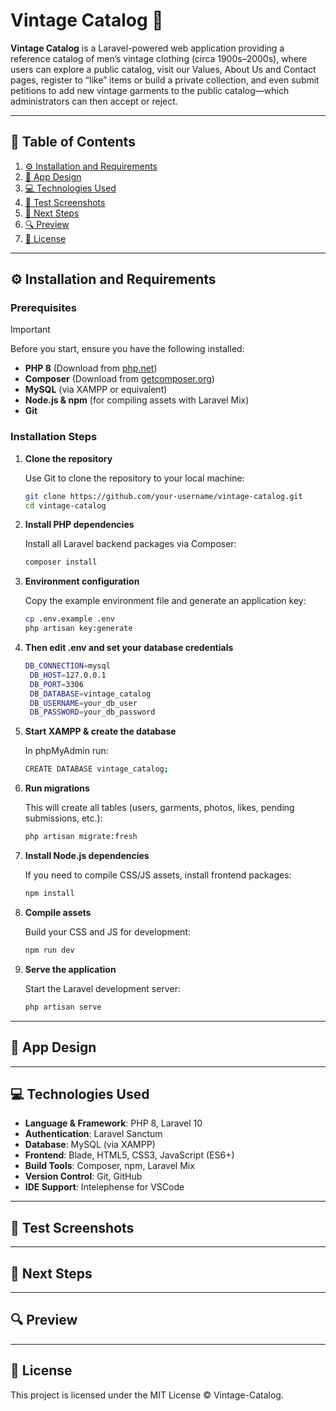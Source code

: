 # **Vintage Catalog** 🧥

**Vintage Catalog** is a Laravel-powered web application providing a reference catalog of men’s vintage clothing (circa 1900s–2000s), where users can explore a public catalog, visit our Values, About Us and Contact pages, register to “like” items or build a private collection, and even submit petitions to add new vintage garments to the public catalog—which administrators can then accept or reject.

---

## 📌 **Table of Contents**
1. [⚙️ Installation and Requirements](#installation-and-requirements)
2. [🎨 App Design](#-app-design)
3. [💻 Technologies Used](#-technologies-used) 
4. [🧪 Test Screenshots](#-test-screenshots)
5. [🚀 Next Steps](#-next-steps)
6. [🔍 Preview](#-preview)
7. [🔖 License](#-license)

---

## ⚙️ Installation and Requirements <a name="installation-and-requirements"></a>

### **Prerequisites**  
>[!IMPORTANT]  
> Before you start, ensure you have the following installed:  
> - **PHP 8** (Download from [php.net](https://www.php.net/downloads))  
> - **Composer** (Download from [getcomposer.org](https://getcomposer.org/))  
> - **MySQL** (via XAMPP or equivalent)  
> - **Node.js & npm** (for compiling assets with Laravel Mix)  
> - **Git**  

### **Installation Steps**

1. **Clone the repository**

   Use Git to clone the repository to your local machine:
   ```bash
   git clone https://github.com/your-username/vintage-catalog.git
   cd vintage-catalog
2. **Install PHP dependencies**

    Install all Laravel backend packages via Composer:
   ```bash
   composer install
3. **Environment configuration**

    Copy the example environment file and generate an application key:
    ```bash
    cp .env.example .env
    php artisan key:generate
4. **Then edit .env and set your database credentials**
   ```bash
   DB_CONNECTION=mysql
    DB_HOST=127.0.0.1
    DB_PORT=3306
    DB_DATABASE=vintage_catalog
    DB_USERNAME=your_db_user
    DB_PASSWORD=your_db_password
5. **Start XAMPP & create the database**

   In phpMyAdmin run:
   ```bash
   CREATE DATABASE vintage_catalog;
6. **Run migrations**

   This will create all tables (users, garments, photos, likes, pending submissions, etc.):
    ```bash
    php artisan migrate:fresh
7. **Install Node.js dependencies**

    If you need to compile CSS/JS assets, install frontend packages:
    ```bash
    npm install
8. **Compile assets**

    Build your CSS and JS for development:
    ```bash
    npm run dev
9. **Serve the application**

    Start the Laravel development server:
    ```bash
    php artisan serve

---

## 🎨 App Design <a name="-app-design"></a>

---

## 💻 Technologies Used <a name="-technologies-used"></a>

- **Language & Framework**: PHP 8, Laravel 10  
- **Authentication**: Laravel Sanctum  
- **Database**: MySQL (via XAMPP)  
- **Frontend**: Blade, HTML5, CSS3, JavaScript (ES6+)  
- **Build Tools**: Composer, npm, Laravel Mix  
- **Version Control**: Git, GitHub  
- **IDE Support**: Intelephense for VSCode

---

## 🧪 Test Screenshots <a name="-test-screenshots"></a>

---

## 🚀 Next Steps <a name="-next-steps"></a>

---

## 🔍 Preview <a name="-preview"></a>

---

## 🔖 License <a name="-license"></a>

This project is licensed under the MIT License © Vintage-Catalog.
